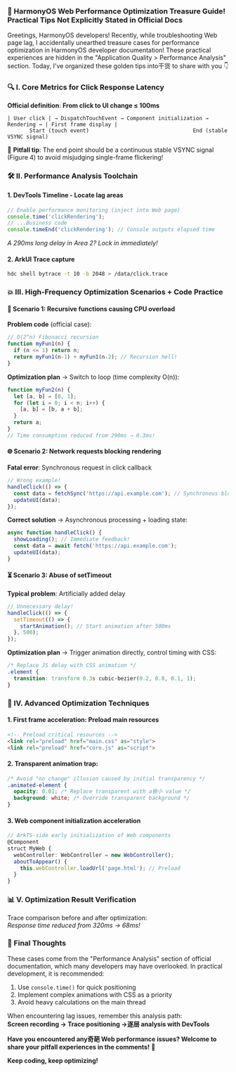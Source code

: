 ### 🌟 HarmonyOS Web Performance Optimization Treasure Guide! Practical Tips Not Explicitly Stated in Official Docs  

Greetings, HarmonyOS developers! Recently, while troubleshooting Web page lag, I accidentally unearthed treasure cases for performance optimization in HarmonyOS developer documentation! These practical experiences are hidden in the "Application Quality > Performance Analysis" section. Today, I've organized these golden tips into干货 to share with you 👇  


### 🔍 I. Core Metrics for Click Response Latency  
**Official definition**: **From click to UI change ≤ 100ms**  

```
| User click | → DispatchTouchEvent → Component initialization → Rendering → | First frame display |
       Start (touch event)                                 End (stable VSYNC signal)
```  

📌 **Pitfall tip**: The end point should be a continuous stable VSYNC signal (Figure 4) to avoid misjudging single-frame flickering!  


### 🛠️ II. Performance Analysis Toolchain  
#### 1. **DevTools Timeline** - Locate lag areas  
```javascript  
// Enable performance monitoring (inject into Web page)  
console.time('clickRendering');  
// ...Business code  
console.timeEnd('clickRendering'); // Console outputs elapsed time  
```  
*A 290ms long delay in Area 2? Lock in immediately!*  

#### 2. **ArkUI Trace capture**  
```bash  
hdc shell bytrace -t 10 -b 2048 > /data/click.trace  
```  


### 💥 III. High-Frequency Optimization Scenarios + Code Practice  
#### 🚫 Scenario 1: Recursive functions causing CPU overload  
**Problem code** (official case):  
```javascript  
// O(2^n) Fibonacci recursion  
function myFun1(n) {  
  if (n <= 1) return n;  
  return myFun1(n-1) + myFun1(n-2); // Recursion hell!  
}  
```  

**Optimization plan** → Switch to loop (time complexity O(n)):  
```javascript  
function myFun2(n) {  
  let [a, b] = [0, 1];  
  for (let i = 0; i < n; i++) {  
    [a, b] = [b, a + b];  
  }  
  return a;  
}  
// Time consumption reduced from 290ms → 0.3ms!  
```  

#### 🌐 Scenario 2: Network requests blocking rendering  
**Fatal error**: Synchronous request in click callback  
```javascript  
// Wrong example!  
handleClick(() => {  
  const data = fetchSync('https://api.example.com'); // Synchronous blocking!  
  updateUI(data);  
});  
```  

**Correct solution** → Asynchronous processing + loading state:  
```javascript  
async function handleClick() {  
  showLoading(); // Immediate feedback!  
  const data = await fetch('https://api.example.com');  
  updateUI(data);  
}  
```  

#### ⏳ Scenario 3: Abuse of setTimeout  
**Typical problem**: Artificially added delay  
```javascript  
// Unnecessary delay!  
handleClick(() => {  
  setTimeout(() => {  
    startAnimation(); // Start animation after 500ms  
  }, 500);  
});  
```  

**Optimization plan** → Trigger animation directly, control timing with CSS:  
```css  
/* Replace JS delay with CSS animation */  
.element {  
  transition: transform 0.3s cubic-bezier(0.2, 0.8, 0.1, 1);  
}  
```  


### 🔧 IV. Advanced Optimization Techniques  
#### 1. **First frame acceleration**: Preload main resources  
```html  
<!-- Preload critical resources -->  
<link rel="preload" href="main.css" as="style">  
<link rel="preload" href="core.js" as="script">  
```  

#### 2. **Transparent animation trap**:  
```css  
/* Avoid "no change" illusion caused by initial transparency */  
.animated-element {  
  opacity: 0.01; /* Replace transparent with a极小 value */  
  background: white; /* Override transparent background */  
}  
```  

#### 3. **Web component initialization acceleration**  
```typescript  
// ArkTS-side early initialization of Web components  
@Component  
struct MyWeb {  
  webController: WebController = new WebController();  
  aboutToAppear() {  
    this.webController.loadUrl('page.html'); // Preload  
  }  
}  
```  


### 📊 V. Optimization Result Verification  
Trace comparison before and after optimization:  
*Response time reduced from 320ms → 68ms!*  


### 💬 Final Thoughts  
These cases come from the "Performance Analysis" section of official documentation, which many developers may have overlooked. In practical development, it is recommended:  
1. Use `console.time()` for quick positioning  
2. Implement complex animations with CSS as a priority  
3. Avoid heavy calculations on the main thread  

When encountering lag issues, remember this analysis path:  
**Screen recording → Trace positioning →逐层 analysis with DevTools**  


**Have you encountered any奇葩 Web performance issues? Welcome to share your pitfall experiences in the comments!** 🚀  

**Keep coding, keep optimizing!**
